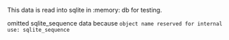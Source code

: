 This data is read into sqlite in :memory: db for testing.

omitted sqlite_sequence data because
`object name reserved for internal use: sqlite_sequence`